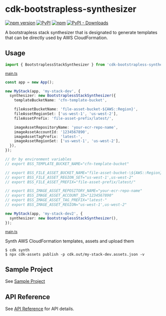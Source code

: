 # cdk-bootstrapless-synthesizer

[![npm version](https://img.shields.io/npm/v/cdk-bootstrapless-synthesizer)](https://www.npmjs.com/package/cdk-bootstrapless-synthesizer)
[![PyPI](https://img.shields.io/pypi/v/cdk-bootstrapless-synthesizer)](https://pypi.org/project/cdk-bootstrapless-synthesizer)
[![npm](https://img.shields.io/npm/dw/cdk-bootstrapless-synthesizer?label=npm%20downloads)](https://www.npmjs.com/package/cdk-bootstrapless-synthesizer)
[![PyPI - Downloads](https://img.shields.io/pypi/dw/cdk-bootstrapless-synthesizer?label=pypi%20downloads)](https://pypi.org/project/cdk-bootstrapless-synthesizer)

A bootstrapless stack synthesizer that is designated to generate templates that can be directly used by AWS CloudFormation.

## Usage
```ts
import { BootstraplessStackSynthesizer } from 'cdk-bootstrapless-synthesizer';
```
<small>[main.ts](sample/src/main.ts)</small>
```ts
const app = new App();

new MyStack(app, 'my-stack-dev', {
  synthesizer: new BootstraplessStackSynthesizer({
    templateBucketName: 'cfn-template-bucket',

    fileAssetBucketName: 'file-asset-bucket-${AWS::Region}',
    fileAssetRegionSet: ['us-west-1', 'us-west-2'],
    fileAssetPrefix: 'file-asset-prefix/latest/',

    imageAssetRepositoryName: 'your-ecr-repo-name',
    imageAssetAccountId: '1234567890',
    imageAssetTagPrefix: 'latest-',
    imageAssetRegionSet: ['us-west-1', 'us-west-2'],
  }),
});

// Or by environment variables
// export BSS_TEMPLATE_BUCKET_NAME="cfn-template-bucket"

// export BSS_FILE_ASSET_BUCKET_NAME="file-asset-bucket-\${AWS::Region}"
// export BSS_FILE_ASSET_REGION_SET="us-west-1',us-west-2"
// export BSS_FILE_ASSET_PREFIX="file-asset-prefix/latest/"

// export BSS_IMAGE_ASSET_REPOSITORY_NAME="your-ecr-repo-name"
// export BSS_IMAGE_ASSET_ACCOUNT_ID="1234567890"
// export BSS_IMAGE_ASSET_TAG_PREFIX="latest-"
// export BSS_IMAGE_ASSET_REGION="us-west-1',us-west-2"

new MyStack(app, 'my-stack-dev2', {
  synthesizer: new BootstraplessStackSynthesizer(),
});
```
<small>[main.ts](sample/src/main.ts)</small>

Synth AWS CloudFormation templates, assets and upload them

```shell
$ cdk synth
$ npx cdk-assets publish -p cdk.out/my-stack-dev.assets.json -v
```
## Sample Project

See [Sample Project](./sample/README.md)

## API Reference

See [API Reference](./API.md) for API details.
